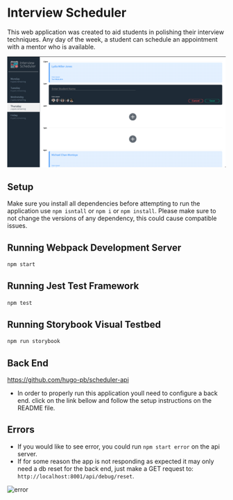 # Interview Scheduler

This web application was created to aid students in polishing their interview techniques. Any day of the week, a student can schedule an appointment with a mentor who is available.

!['img of home page'](https://github.com/hugo-pb/interview-scheduler/blob/master/docs/homepage.png)

## Setup

Make sure you install all dependencies before attempting to run the application use `npm isntall` or `npm i` or `npm install`. Please make sure to not change the versions of any dependency, this could cause compatible issues.

## Running Webpack Development Server

```sh
npm start
```

## Running Jest Test Framework

```sh
npm test
```

## Running Storybook Visual Testbed

```sh
npm run storybook
```

## Back End

https://github.com/hugo-pb/scheduler-api

- In order to properly run this application youll need to configure a back end. click on the link bellow and follow the setup instructions on the README file.

## Errors

- If you would like to see error, you could run `npm start error` on the api server.
- If for some reason the app is not responding as expected it may only need a db reset for the back end, just make a GET request to: `http://localhost:8001/api/debug/reset`.

![error](https://user-images.githubusercontent.com/85078686/195488936-fa677fba-d024-49f6-a88b-fa915b9a9c0a.gif)

